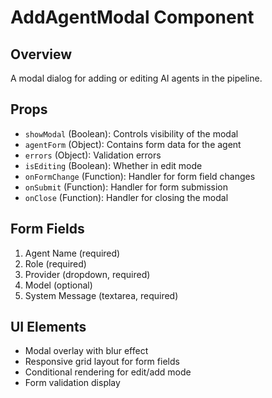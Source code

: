 # AddAgentModal Component

## Overview

A modal dialog for adding or editing AI agents in the pipeline.

## Props

- `showModal` (Boolean): Controls visibility of the modal
- `agentForm` (Object): Contains form data for the agent
- `errors` (Object): Validation errors
- `isEditing` (Boolean): Whether in edit mode
- `onFormChange` (Function): Handler for form field changes
- `onSubmit` (Function): Handler for form submission
- `onClose` (Function): Handler for closing the modal

## Form Fields

1. Agent Name (required)
2. Role (required)
3. Provider (dropdown, required)
4. Model (optional)
5. System Message (textarea, required)

## UI Elements

- Modal overlay with blur effect
- Responsive grid layout for form fields
- Conditional rendering for edit/add mode
- Form validation display
